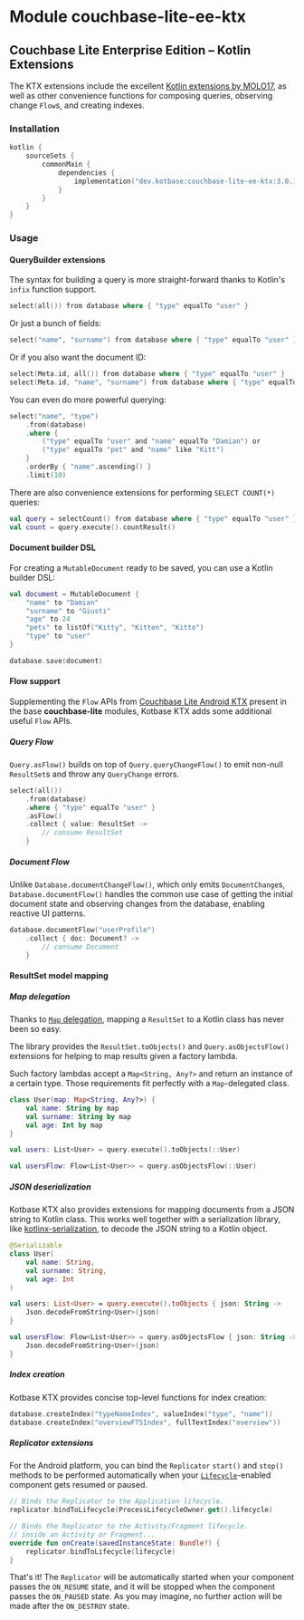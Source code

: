 # Module couchbase-lite-ee-ktx

## Couchbase Lite Enterprise Edition – Kotlin Extensions

The KTX extensions include the excellent [Kotlin extensions by MOLO17](https://github.com/MOLO17/couchbase-lite-kotlin),
as well as other convenience functions for composing queries, observing change `Flow`s, and creating indexes.

### Installation

```kotlin
kotlin {
    sourceSets {
        commonMain {
            dependencies {
                implementation("dev.kotbase:couchbase-lite-ee-ktx:3.0.15-1.0.1")
            }
        }
    }
}
```

### Usage

#### QueryBuilder extensions

The syntax for building a query is more straight-forward thanks to Kotlin's `infix` function support.

```kotlin
select(all()) from database where { "type" equalTo "user" }
```

Or just a bunch of fields:

```kotlin
select("name", "surname") from database where { "type" equalTo "user" }
```

Or if you also want the document ID:

```kotlin
select(Meta.id, all()) from database where { "type" equalTo "user" }
select(Meta.id, "name", "surname") from database where { "type" equalTo "user" }
```

You can even do more powerful querying:

```kotlin
select("name", "type")
    .from(database)
    .where { 
        ("type" equalTo "user" and "name" equalTo "Damian") or
        ("type" equalTo "pet" and "name" like "Kitt") 
    }
    .orderBy { "name".ascending() }
    .limit(10)
```

There are also convenience extensions for performing `SELECT COUNT(*)` queries:

```kotlin
val query = selectCount() from database where { "type" equalTo "user" }
val count = query.execute().countResult()
```

#### Document builder DSL

For creating a `MutableDocument` ready to be saved, you can use a Kotlin builder DSL:

```kotlin
val document = MutableDocument {
    "name" to "Damian"
    "surname" to "Giusti"
    "age" to 24
    "pets" to listOf("Kitty", "Kitten", "Kitto")
    "type" to "user"
}

database.save(document)
```

#### Flow support

Supplementing the `Flow` APIs from [Couchbase Lite Android KTX](
https://docs.couchbase.com/couchbase-lite/current/android/kotlin.html) present in the base **couchbase-lite** modules,
Kotbase KTX adds some additional useful `Flow` APIs.

##### Query Flow

`Query.asFlow()` builds on top of `Query.queryChangeFlow()` to emit non-null `ResultSet`s and throw any `QueryChange`
errors.

```kotlin
select(all())
    .from(database)
    .where { "type" equalTo "user" }
    .asFlow()
    .collect { value: ResultSet -> 
        // consume ResultSet
    }
```

##### Document Flow

Unlike `Database.documentChangeFlow()`, which only emits `DocumentChange`s, `Database.documentFlow()` handles the common
use case of getting the initial document state and observing changes from the database, enabling reactive UI patterns.

```kotlin
database.documentFlow("userProfile")
    .collect { doc: Document? ->
        // consume Document
    }
```

#### ResultSet model mapping

##### Map delegation

Thanks to [`Map` delegation](https://kotlinlang.org/docs/delegated-properties.html#delegating-to-another-property),
mapping a `ResultSet` to a Kotlin class has never been so easy.

The library provides the `ResultSet.toObjects()` and `Query.asObjectsFlow()` extensions for helping to map results given
a factory lambda.

Such factory lambdas accept a `Map<String, Any?>` and return an instance of a certain type. Those requirements fit
perfectly with a `Map`-delegated class.

```kotlin
class User(map: Map<String, Any?>) {
    val name: String by map
    val surname: String by map
    val age: Int by map
}

val users: List<User> = query.execute().toObjects(::User)

val usersFlow: Flow<List<User>> = query.asObjectsFlow(::User)
```

##### JSON deserialization

Kotbase KTX also provides extensions for mapping documents from a JSON string to Kotlin class. This works well
together with a serialization library, like [kotlinx-serialization](https://github.com/Kotlin/kotlinx.serialization), to
decode the JSON string to a Kotlin object.

```kotlin
@Serializable
class User(
    val name: String,
    val surname: String,
    val age: Int
)

val users: List<User> = query.execute().toObjects { json: String ->
    Json.decodeFromString<User>(json)
}

val usersFlow: Flow<List<User>> = query.asObjectsFlow { json: String ->
    Json.decodeFromString<User>(json)
}
```

##### Index creation

Kotbase KTX provides concise top-level functions for index creation:

```kotlin
database.createIndex("typeNameIndex", valueIndex("type", "name"))
database.createIndex("overviewFTSIndex", fullTextIndex("overview"))
```

##### Replicator extensions

For the Android platform, you can bind the `Replicator` `start()` and `stop()` methods to be performed automatically
when your [`Lifecycle`](https://developer.android.com/jetpack/androidx/releases/lifecycle)-enabled component gets
resumed or paused.

```kotlin
// Binds the Replicator to the Application lifecycle.
replicator.bindToLifecycle(ProcessLifecycleOwner.get().lifecycle)
```

```kotlin
// Binds the Replicator to the Activity/Fragment lifecycle.
// inside an Activity or Fragment...
override fun onCreate(savedInstanceState: Bundle?) {
    replicator.bindToLifecycle(lifecycle)
}
```

That's it! The `Replicator` will be automatically started when your component passes the `ON_RESUME` state, and it will
be stopped when the component passes the `ON_PAUSED` state. As you may imagine, no further action will be made after the
`ON_DESTROY` state.
